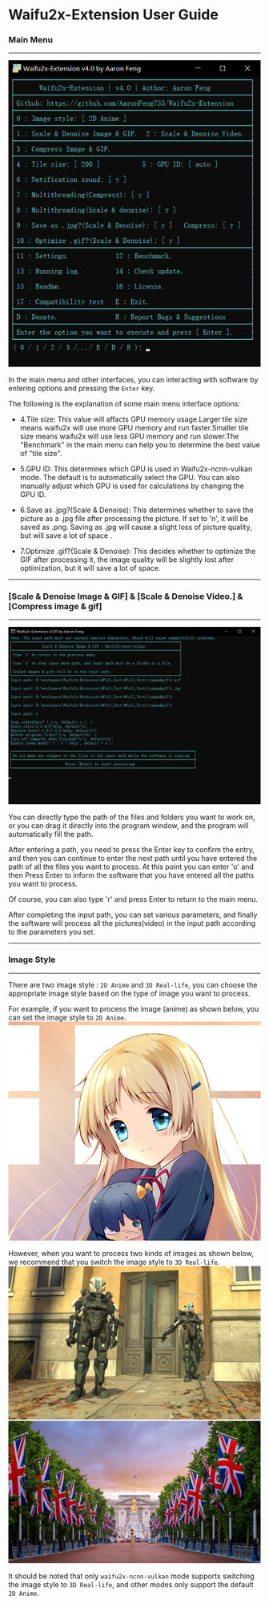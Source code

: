 # Waifu2x-Extension User Guide
### Main Menu
----
![mainmenu Imgae](/User_Guide_Pics/mainmenu.png)

In the main menu and other interfaces, you can interacting with software by entering options and pressing the `Enter` key.

The following is the explanation of some main menu interface options:

- 4.Tile size: This value will affacts GPU memory usage.Larger tile size means waifu2x will use more GPU memory and run faster.Smaller tile size means waifu2x will use less GPU memory and run slower.The "Benchmark" in the main menu can help you to determine the best value of "tile size".

- 5.GPU ID: This determines which GPU is used in Waifu2x-ncnn-vulkan mode. The default is to automatically select the GPU. You can also manually adjust which GPU is used for calculations by changing the GPU ID.

- 6.Save as .jpg?(Scale & Denoise): This determines whether to save the picture as a .jpg file after processing the picture. If set to 'n', it will be saved as .png. Saving as .jpg will cause a slight loss of picture quality, but will save a lot of space .

- 7.Optimize .gif?(Scale & Denoise): This decides whether to optimize the GIF after processing it, the image quality will be slightly lost after optimization, but it will save a lot of space.
----

### [Scale & Denoise Image & GIF] & [Scale & Denoise Video.] & [Compress image & gif]
----

![process Imgae](/User_Guide_Pics/process.png)

You can directly type the path of the files and folders you want to work on, or you can drag it directly into the program window, and the program will automatically fill the path.

After entering a path, you need to press the Enter key to confirm the entry, and then you can continue to enter the next path until you have entered the path of all the files you want to process. At this point you can enter 'o' and then Press Enter to inform the software that you have entered all the paths you want to process.

Of course, you can also type 'r' and press Enter to return to the main menu.

After completing the input path, you can set various parameters, and finally the software will process all the pictures(video) in the input path according to the parameters you set.

----

### Image Style
----

There are two image style : `2D Anime` and `3D Real-life`, you can choose the appropriate image style based on the type of image you want to process.

For example, if you want to process the image (anime) as shown below, you can set the image style to `2D Anime`.
![2d_anime](/User_Guide_Pics/2d_anime.jpg)

However, when you want to process two kinds of images as shown below, we recommend that you switch the image style to `3D Real-life`.
![3D_image](/User_Guide_Pics/3D_image.jpg)
![Real-life](/User_Guide_Pics/Real-life.jpg)

It should be noted that only `waifu2x-ncnn-vulkan` mode supports switching the image style to `3D Real-life`, and other modes only support the default `2D Anime`.
